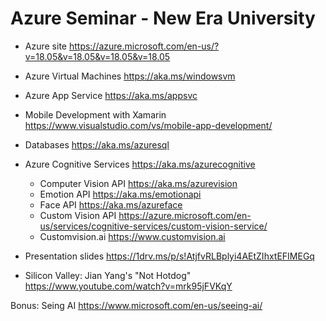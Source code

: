 # Azure Seminar - New Era University #

* Azure site https://azure.microsoft.com/en-us/?v=18.05&v=18.05&v=18.05&v=18.05
* Azure Virtual Machines https://aka.ms/windowsvm
* Azure App Service https://aka.ms/appsvc
* Mobile Development with Xamarin https://www.visualstudio.com/vs/mobile-app-development/
* Databases https://aka.ms/azuresql 
* Azure Cognitive Services https://aka.ms/azurecognitive
    * Computer Vision API https://aka.ms/azurevision
    * Emotion API https://aka.ms/emotionapi
    * Face API https://aka.ms/azureface
    * Custom Vision API https://azure.microsoft.com/en-us/services/cognitive-services/custom-vision-service/
    * Customvision.ai https://www.customvision.ai
    
* Presentation slides https://1drv.ms/p/s!AtjfvRLBplyi4AEtZIhxtEFIMEGq

* Silicon Valley: Jian Yang's "Not Hotdog" https://www.youtube.com/watch?v=mrk95jFVKqY

Bonus: Seing AI https://www.microsoft.com/en-us/seeing-ai/
